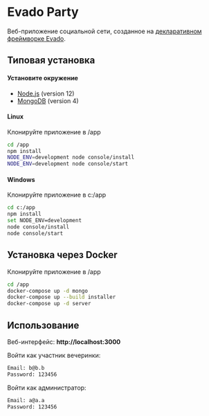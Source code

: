 # Evado Party

Веб-приложение социальной сети,
созданное на [декларативном фреймворке Evado](https://github.com/mkhorin/evado).

## Типовая установка

#### Установите окружение
- [Node.js](https://nodejs.org) (version 12)
- [MongoDB](https://www.mongodb.com/download-center/community) (version 4)

#### Linux
Клонируйте приложение в /app
```sh
cd /app
npm install
NODE_ENV=development node console/install
NODE_ENV=development node console/start
```

#### Windows
Клонируйте приложение в c:/app
```sh
cd c:/app
npm install
set NODE_ENV=development
node console/install
node console/start
```

## Установка через Docker

Клонируйте приложение в /app
```sh
cd /app
docker-compose up -d mongo
docker-compose up --build installer
docker-compose up -d server
```

## Использование

Веб-интерфейс: **http://localhost:3000**

Войти как участник вечеринки:
```sh
Email: b@b.b
Password: 123456
```
Войти как администратор:
```sh
Email: a@a.a
Password: 123456
```